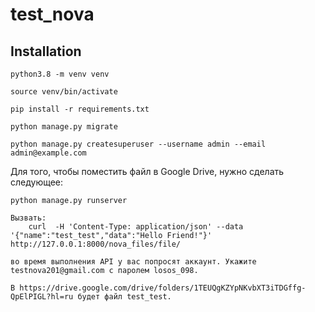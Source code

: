 # test_nova

Installation
------------


    python3.8 -m venv venv

    source venv/bin/activate

    pip install -r requirements.txt

    python manage.py migrate

    python manage.py createsuperuser --username admin --email admin@example.com


Для того, чтобы поместить файл в Google Drive, нужно сделать следующее:
    
    python manage.py runserver
    
    Вызвать:
        curl  -H 'Content-Type: application/json' --data '{"name":"test_test","data":"Hello Friend!"}' http://127.0.0.1:8000/nova_files/file/

    во время выполнения API у вас попросят аккаунт. Укажите testnova201@gmail.com c паролем losos_098.
    
    В https://drive.google.com/drive/folders/1TEUQgKZYpNKvbXT3iTDGffg-QpElPIGL?hl=ru будет файл test_test.

